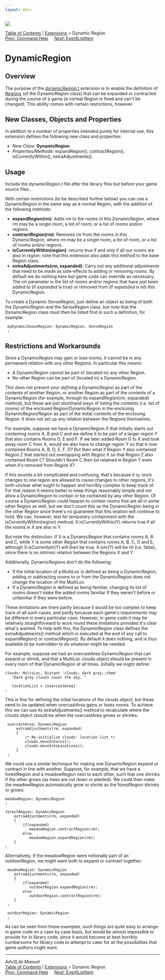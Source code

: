 ```yaml
---
layout: docs
---
```

<div class="topbar">

<img src="../../docs/manual/topbar.jpg" data-border="0" />

</div>

<div class="nav">

<a href="../../docs/manual/toc.html" class="nav">Table of Contents</a> \|
<a href="../../docs/manual/extensions.html" class="nav">Extensions</a> \>
Dynamic Region  
<span class="navnp"><a href="cmdhelp.html" class="nav"><em>Prev:</em> Command Help</a>
    <a href="eventlistitem.html" class="nav"><em>Next:</em>
EventListItem</a>     </span>

</div>

<div class="main">

# DynamicRegion

## Overview

The purpose of the [dynamicRegion.t](../dynamicRegion.t) extension is to
enable the definition of [Regions](../../docs/manual/room.html#regions)
(of the <span class="code">DynamicRegion</span> class) that can be
expanded or contracted during the course of a game (a normal Region is
fixed and can't be changed). This ability comes with certain
restrictions, however.

  
<span id="classes"></span>

## New Classes, Objects and Properties

In addition to a number of properties intended purely for internal use,
this extension defines the following new class and properties:

- *New Class*: **DynamicRegion**
- *Properties/Methods*: <span class="code">expandRegion()</span>,
  <span class="code">contractRegion()</span>,
  <span class="code">isCurrentlyWithin()</span>,
  <span class="code">extraAdjustments()</span>.

  
<span id="usage"></span>

## Usage

Include the dynamicRegion.t file after the library files but before your
game source files..

With certain restrictions (to be described further below) you can use a
DynamicRegion in the same way as a normal Region, with the addition of
the following methods:

- **expandRegion(rm)**: Adds *rm* to the rooms in this DynamicRegion,
  where *rm* may be a single room, a list of room, or a list of rooms
  and/or regions.
- **contractRegion(rm)**: Removes *rm* from the rooms in this
  DynamicRegion, where *rm* may be a single room, a list of room, or a
  list of rooms and/or regions.
- **isCurrentlyWithin(region)**: returns true if and only if all our
  rooms are also in *region*; note that this extension also adds this
  method to the base Region class.
- **extraAdjustments(rm, expanded)**: Carry out any additional
  adjustments that need to be made as side-effects to adding or removing
  rooms. By default we do nothing here but game code can override as
  necessary. The *rm* parameter is the list of rooms and/or regions that
  have just been added to (if *expanded* is true) or removed from (if
  *expanded* is nil) this DynamicRegion.

To create a Dynamic SenseRegion, just define an object as being of both
the <span class="code">DynamicRegion</span> and the
<span class="code">SenseRegion</span> class, but note that the
DynamicRegion class must then be listed first in such a definition, for
example:

<div class="code">

     myDynamicSenseRegion: DynamicRegion, SenseRegion
     ;
     

</div>

<span id="restrictions"></span>

## Restrictions and Workarounds

Since a DynamicRegion may gain or lose rooms, it cannot be in any
permanent relation with any other Regions. In particular this means:

- A DynamicRegion cannot be part of (located in) any other Region.
- No other Region can be part of (located in) a DynamicRegion.

This does not prevent your *defining* a DynamicRegion as part of the
contents of another Region, or another Region as part of the contents of
a DynamicRegion (for example, through its
<span class="code">expandRegion(rm, expanded)</span> method), but these
are just shorthand ways of listing the contents (i.e. list of rooms) of
the enclosed Region/DynamicRegion in the enclosing DynamicRegion/Region
as part of the initial contents of the enclosing Region. It does not set
up any relation between the Regions themselves.

For example, suppose we have a DynamicRegion X that initially starts out
containing rooms A, B and C and we define it to be part of a larger
region Y that also contains Rooms D, E and F. If we later added Room G
to X and took away room C from X, would we also have to change region Y
so that it now contained Rooms A, B, D, E, F, G? But then what if Region
Y also contained Region Z that started out overlapping with Region X so
that Region Z also contained Room C? Shouldn't Room C then be retained
in Region Y even when it's removed from Region X?

If this sounds a bit complicated and confusing, that's because it is;
once changes to one region are allowed to cause changes to other
regions, it's both unclear what ought to happen and horribly complex to
keep track of. For that reason it seems better to keep things reasonably
simple and not allow a DynamicRegion to contain or be contained by any
other Region. Of course a DynamicRegion could happen to contain rooms
that are all in some other Region as well, but we don't *count* this as
the DynamicRegion being *in* the other Region since there's no guarantee
that this relation will continue to hold. We can, however, test for
*temporary* containment with the
<span class="code">isCurrentlyWithin(region)</span> method;
<span class="code">X.isCurrentlyWithin(Y)</span> returns true if all the
rooms in X are also in Y.

But note the distinction. If X is a DynamicRegion that contains rooms A,
B and C, while Y is some other Region that contains rooms A, B, C, D and
E, although <span class="code">X.isCurrentlyIn(Y)</span> will then be
true, <span class="code">X.isIn(Y)</span> will be nil (i.e. false),
since there is no *intrinsic* relation between the Regions X and Y.

Additionally, DynamicRegions don't do the following:

- If the initial location of a MultiLoc is defined as being a
  DynamicRegion, adding or subtracting rooms to or from the
  DynamicRegion does not change the location of the MultiLoc.
- If a DynamicRegion is defined as being familiar, changing its list of
  rooms doesn't make the added rooms familiar if they weren't before or
  unfamiliar if they were before.

These limitations are there partly because it would be too complex to
keep track of all such cases, and partly because each game's
requirements may be different in every particular case. However, in game
code it may be relatively straightforward to work round these
limitations provided it's clear what's wanted. To help with this, the
DynamicRegion class defines the
<span class="code">extraAdjustments()</span> method which is executed at
the end of any call to <span class="code">expandRegion()</span> or
<span class="code">contractRegion()</span>. By default it does nothing,
and is thus available to be overridden to do whatever might be needed.

For example, suppose we had an overcastArea DynamicRegion that can
expand or shrink, and that a MultiLoc clouds object should be present in
every room of that DynamicRegion at all times. Initially we might
define:

<div class="code">

    clouds: MultiLoc, Distant 'clouds; dark grey;;them'
       "Dark grey clouds cover the sky. "
       
       locationList = [overcastArea]
    ;
     
     

</div>

This is fine for defining the initial locations of the clouds object,
but these need to be updated when overcastArea gains or loses rooms. To
achieve this we can use its <span class="code">extraAdjustments()</span>
method to recalculate where the clouds object should be when the
overcastArea grows or shrinks:

<div class="code">

     overcastArea: DynamicRegion
         extraAdjustments(rm, expanded)
         {
             /* Re-initialize clouds' location list */
             clouds.moveInto(nil);
             clouds.moveIntoLocations();
         }
     ;
     

</div>

We could use a similar technique for making one DynamicRegion expand or
contract in line with another. Suppose, for example, that we have a
forestRegion and a meadowRegion next to each other, such that one
shrinks if the other grows (as trees are cut down or planted). We could
then make the meadowRegion automatically grow or shrink as the
forestRegion shrinks or grows:

<div class="code">

    meadowRegion: DynamicRegion
    ;

    forestRegion: DynamicRegion
        extraAdjustments(rm, expanded)
        {
            if(expanded)
               meadowRegion.contractRegion(rm);
            else
               meadowRegion.expandRegion(rm);
        }
    ;
     

</div>

Alternatively, if the meadowRegion were notionally part of an
outdoorRegion, we might want both to expand or contract together:

<div class="code">

     meadowRegion: DynamicRegion
        extraAdjustments(rm, expanded)
        {
            if(expanded)
               outdoorRegion.expandRegion(rm);
            else
               outdoorRegion.contractRegion(rm);
        }
     ;
     
     outdoorRegion: DynamicRegion
     ;
     

</div>

As can be seen from these examples, such things are quite easy to
arrange in game code on a case by case basis, but would be almost
impossible to provide for in library code, since it would become at best
horribly cumbersome for library code to attempt to cater for all the
possibilities that game authors might want.

</div>

------------------------------------------------------------------------

<div class="navb">

*Adv3Lite Manual*  
<a href="../../docs/manual/toc.html" class="nav">Table of Contents</a> \|
<a href="../../docs/manual/extensions.html" class="nav">Extensions</a> \>
Dynamic Region  
<span class="navnp"><a href="cmdhelp.html" class="nav"><em>Prev:</em> Command Help</a>
    <a href="eventlistitem.html" class="nav"><em>Next:</em>
EventListItem</a>     </span>

</div>
